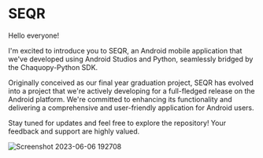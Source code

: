 # SEQR
Hello everyone!

I'm excited to introduce you to SEQR, an Android mobile application that we've developed using Android Studios and Python, seamlessly bridged by the Chaquopy-Python SDK.

Originally conceived as our final year graduation project, SEQR has evolved into a project that we're actively developing for a full-fledged release on the Android platform. We're committed to enhancing its functionality and delivering a comprehensive and user-friendly application for Android users.

Stay tuned for updates and feel free to explore the repository! Your feedback and support are highly valued.

![Screenshot 2023-06-06 192708](https://github.com/joecodes21/SEQR/assets/146433829/b2a92dd5-7086-4a17-8811-cc7bfb2f2b16)
